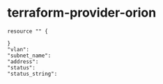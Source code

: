 # terraform-provider-orion


```
resource "" {
    
}
"vlan":
"subnet_name":
"address":
"status":
"status_string":
```